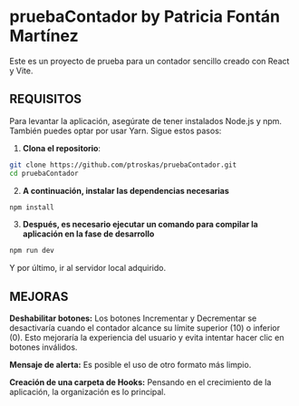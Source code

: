 # pruebaContador by Patricia Fontán Martínez
Este es un proyecto de prueba para un contador sencillo creado con React y Vite.

## REQUISITOS
Para levantar la aplicación, asegúrate de tener instalados Node.js y npm. También puedes optar por usar Yarn. Sigue estos pasos:

1. **Clona el repositorio**:
```bash
git clone https://github.com/ptroskas/pruebaContador.git
cd pruebaContador
   ```
2. **A continuación, instalar las dependencias necesarias** 
 ```bash
 npm install
 ```
3. **Después, es necesario ejecutar un comando para compilar la aplicación en la fase de desarrollo**
```bash
npm run dev
```
Y por último, ir al servidor local adquirido.


## MEJORAS
**Deshabilitar botones:** Los botones Incrementar y Decrementar se desactivaría cuando el contador alcance su límite superior (10) o inferior (0). Esto mejoraría la experiencia del usuario y evita intentar hacer clic en botones inválidos.

**Mensaje de alerta:** Es posible el uso de otro formato más limpio.

**Creación de una carpeta de Hooks:** Pensando en el crecimiento de la aplicación, la organización es lo principal.


